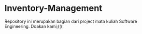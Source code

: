 # Inventory-Management

Repository ini merupakan bagian dari project mata kuliah Software Engineering.
Doakan kami;(((
